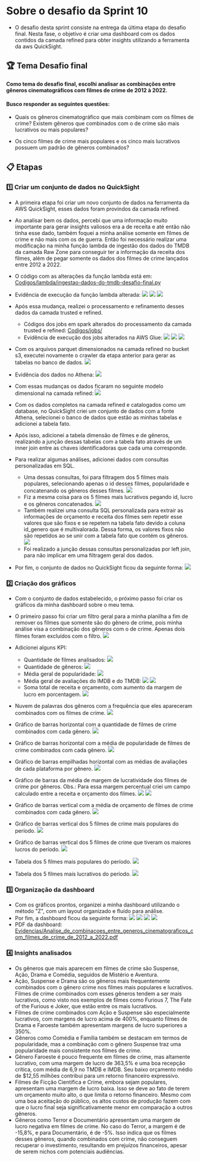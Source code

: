 # Sobre o desafio da Sprint 10
- O desafio desta sprint consiste na entrega da última etapa do desafio final. Nesta fase, o objetivo é criar uma dashboard com os dados contidos da camada refined para obter insights utilizando a ferramenta da aws QuickSight.
    
## 🏆 Tema Desafio final
#### Como tema do desafio final, escolhi analisar as combinações entre gêneros cinematográficos com filmes de crime de 2012 à 2022.

#### Busco responder as seguintes questões:

- Quais os gêneros cinematográfico que mais combinam com os filmes de crime?  Existem gêneros que combinados com o de crime são mais lucrativos ou mais populares?

- Os cinco filmes de crime mais populares e os cinco mais lucrativos possuem um padrão de gêneros combinados?
    
## 📋 Etapas

### 1️⃣ Criar um conjunto de dados no QuickSight

- A primeira etapa foi criar um novo conjunto de dados na ferramenta da AWS QuickSight, esses dados foram provindos da camada refined. 
- Ao analisar bem os dados, percebi que uma informação muito importante para gerar insights valiosos era a de receita e até então não tinha esse dado, também foquei a minha análise somente em filmes de crime e não mais com os de guerra. Então foi necessário realizar uma modificação na minha função lambda de ingestão dos dados do TMDB da camada Raw Zone para conseguir ter a informação da receita dos filmes, além de pegar somente os dados dos filmes de crime lançados entre 2012 a 2022. 
- O código com as alterações da função lambda está em: [Codigos/lambda/ingestao-dados-do-tmdb-desafio-final.py](Codigos/lambda/ingestao-dados-do-tmdb-desafio-final.py)
- Evidência de execução da função lambda alterada: 
  ![](Evidencias/print_evidencia_funcao_lambda_executada.png)
  ![](Evidencias/print_evidencia_de_execucao_funcao_lambda_dados_tmdb_no_bucket.png)
  ![](Evidencias/print_evidencia_funcao_lambda_json.png)
- Após essa mudança, realizei o processamento e refinamento desses dados da camada trusted e refined.
  - Códigos dos jobs em spark alterados do processamento da camada trusted e refined: [Codigos/jobs/](Codigos/jobs/)
  - Evidência de execução dos jobs alterados na AWS Glue:
    ![](Evidencias/print_evidencia_de_execucao_job_tmdb_processamento_trusted.png)
    ![](Evidencias/print_evidencia_de_execucao_job_csv_processamento_trusted.png)
    ![](Evidencias/print_evidencia_de_execucao_job_processamento_refined.png)
- Com os arquivos parquet dimensionados na camada refined no bucket s3, executei novamente o crawler da etapa anterior para gerar as tabelas no banco de dados.
  ![](Evidencias/print_evidencia_crawler_executado_com_sucesso.png)
- Evidência dos dados no Athena:
  ![](Evidencias/print_evidencia_database_com_dados_dimensionais_no_athena.png)
- Com essas mudanças os dados ficaram no seguinte modelo dimensional na camada refined:
![](Evidencias/modelo_dimensional.png)

- Com os dados completos na camada refined e catalogados como um database, no QuickSight criei um conjunto de dados com a fonte Athena, selecionei o banco de dados que estão as minhas tabelas e adicionei a tabela fato.
- Após isso, adicionei a tabela dimensão de filmes e de gêneros, realizando a junção dessas tabelas com a tabela fato através de um inner join entre as chaves identificadoras que cada uma corresponde.
- Para realizar algumas análises, adicionei dados com consultas personalizadas em SQL. 
  - Uma dessas consultas, foi para filtragem dos 5 filmes mais populares, selecionando apenas o id desses filmes, popularidade e concatenando os gêneros desses filmes.
  ![](Evidencias/print_conjunto_de_dados_consulta_personalizada_top5_filmes_populares.png)
  -  Fiz a mesma coisa para os 5 filmes mais lucrativos pegando id, lucro e os gêneros concatenados.
    ![](Evidencias/print_conjunto_de_dados_consulta_personalizada_top5_filmes_lucrativos.png)
  - Também realizei uma consulta SQL personalizada para extrair as informações de orçamento e receita dos filmes sem repetir esse valores que são fixos e se repetem na tabela fato devido a coluna id_genero que é multivalorada. Dessa forma, os valores fixos não são repetidos ao se unir com a tabela fato que contém os gêneros.
    ![](Evidencias/print_conjunto_de_dados_consulta_personalizada_top5_filmes_orcamento_receita_fixo.png)
  - Foi realizado a junção dessas consultas personalizadas por left join, para não implicar em uma filtragem geral dos dados.

- Por fim, o conjunto de dados no QuickSight ficou da seguinte forma:
![](Evidencias/print_conjunto_de_dados_quicksight.png)

### 2️⃣ Criação dos gráficos
- Com o conjunto de dados estabelecido, o próximo passo foi criar os gráficos da minha dashboard sobre o meu tema.
- O primeiro passo foi criar um filtro geral para a minha planilha a fim de remover os filmes que somente são do gênero de crime, pois minha análise visa a combinação dos gêneros com o de crime. Apenas dois filmes foram excluídos com o filtro.
![](Evidencias/print_quicksight_filtro_geral.png) 

- Adicionei alguns KPI: 
   - Quantidade de filmes analisados:
  ![](Evidencias/print_quicksight_KPI_qtd_filmes.png)
    - Quantidade de gêneros:
  ![](Evidencias/print_quicksight_KPI_qtd_genero.png)
    - Média geral de popularidade:
    ![](Evidencias/print_quicksight_KPI_media_popularidade.png)
    - Média geral de avaliações do IMDB e do TMDB:
    ![](Evidencias/print_quicksight_media_de_avaliacao_IMDB.png)
    ![](Evidencias/print_quicksight_media_de_avaliacao_TMDB.png)
    - Soma total de receita e orçamento, com aumento da margem de lucro em porcentagem.
    ![](Evidencias/print_quicksight_KPI_total_receita_e_orcamento.png)
- Nuvem de palavras dos gêneros com a frequência que eles apareceram combinados com os filmes de crime.
  ![](Evidencias/print_quicksight_nuvem_de_palavras_genero.png)
- Gráfico de barras horizontal com a quantidade de filmes de crime combinados com cada gênero. 
  ![](Evidencias/print_quicksight_grafico_barras_quantidade_filmes_crime_com_generos.png)
- Gráfico de barras horizontal com a média de popularidade de filmes de crime combinados com cada gênero.
    ![](Evidencias/print_quicksight_grafico_barras_horizontal_popularidade_media_por_genero.png)
- Gráfico de barras empilhadas horizontal com as médias de avaliações de cada plataforma por gênero.
  ![](Evidencias/print_quicksight_grafico_barras_empilhadas_media_de_avaliacoes_por_genero.png)
- Gráfico de barras da média de margem de lucratividade dos filmes de crime por gêneros. Obs.: Para essa margem percentual criei um campo calculado entre a receita e orçamento dos filmes.
  ![](Evidencias/print_quicksight_campo_calculado_margem_percentual_de_lucro.png)
  ![](Evidencias/print_quicksight_media_percentual_de_lucratividade_por_genero.png)
- Gráfico de barras vertical com a média de orçamento de filmes de crime combinados com cada gênero.
  ![](Evidencias/print_quicksight_grafico_barras_vertical_media_orcamento_por_genero.png)
- Gráfico de barras vertical dos 5 filmes de crime mais populares do período.
  ![](Evidencias/print_quicksight_grafico_horizontal_5_filmes_crime_mais_populares.png)
- Gráfico de barras vertical dos 5 filmes de crime que tiveram os maiores lucros do período.
  ![](Evidencias/print_quicksight_grafico_barras_horizontal_5_filmes_mais_lucrativos.png)
- Tabela dos 5 filmes mais populares do período.
  ![](Evidencias/print_quicksight_tabela_5_filmes_mais_populares.png)
- Tabela dos 5 filmes mais lucrativos do período.
  ![](Evidencias/print_quicksight_tabela_5_filmes_mais_lucrativo.png)


### 3️⃣ Organização da dashboard

- Com os gráficos prontos, organizei a minha dashboard utilizando o método "Z", com um layout organizado e fluído para análise.
- Por fim, a dashboard ficou da seguinte forma:
  ![](Evidencias/dashboard_parte1.png)
  ![](Evidencias/dashboard_parte2.png)
  ![](Evidencias/dahsboard_parte3.png)
  ![](Evidencias/dashboard_parte4.png)
 - PDF da dashboard: [Evidencias/Analise_de_combinacoes_entre_generos_cinematograficos_com_filmes_de_crime_de_2012_a_2022.pdf](Evidencias/Analise_de_combinacoes_entre_generos_cinematograficos_com_filmes_de_crime_de_2012_a_2022.pdf.pdf)
### 4️⃣ Insights analisados

- Os gêneros que mais aparecem em filmes de crime são Suspense, Ação, Drama e Comédia, seguidos de Mistério e Aventura​.
- Ação, Suspense e Drama são os gêneros mais frequentemente combinados com o gênero crime nos filmes mais populares e lucrativos. Filmes de crime combinados com esses gêneros tendem a ser mais lucrativos, como visto nos exemplos de filmes como Furious 7, The Fate of the Furious e Joker, que estão entre os mais lucrativos.
- Filmes de crime combinados com Ação e Suspense são especialmente lucrativos, com margens de lucro acima de 400%, enquanto filmes de Drama e Faroeste também apresentam margens de lucro superiores a 350%.
- Gêneros como Comédia e Família também se destacam em termos de popularidade, mas a combinação com o gênero Suspense traz uma popularidade mais consistente nos filmes de crime.
- Gênero Faroeste é pouco frequente em filmes de crime, mas altamente lucrativo, com uma margem de lucro de 363,5% e uma boa recepção crítica, com média de 6,9 no TMDB e IMDB. Seu baixo orçamento médio de $12,55 milhões contribui para um retorno financeiro expressivo.
- Filmes de Ficção Científica e Crime, embora sejam populares, apresentam uma margem de lucro baixa. Isso se deve ao fato de terem um orçamento muito alto, o que limita o retorno financeiro. Mesmo com uma boa aceitação do público, os altos custos de produção fazem com que o lucro final seja significativamente menor em comparação a outros gêneros.
- Gêneros como Terror e Documentário apresentam uma margem de lucro negativa em filmes de crime. No caso do Terror, a margem é de -15,8%, e para Documentário, é de -5%. Isso indica que os filmes desses gêneros, quando combinados com crime, não conseguem recuperar o investimento, resultando em prejuízos financeiros, apesar de serem nichos com potenciais audiências.
